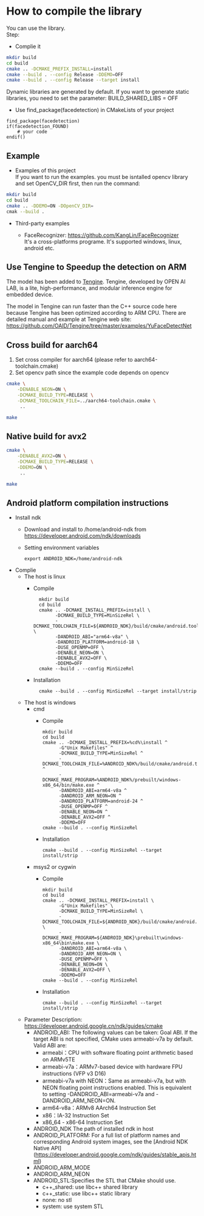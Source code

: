 # How to compile the library

You can use the library.  
Step:

- Complie it

```bash
mkdir build
cd build
cmake .. -DCMAKE_PREFIX_INSTALL=install
cmake --build . --config Release -DDEMO=OFF
cmake --build . --config Release --target install
```

Dynamic libraries are generated by default.
If you want to generate static libraries,
you need to set the parameter: BUILD_SHARED_LIBS = OFF

- Use find_package(facedetection) in CMakeLists of your project

```
find_package(facedetection)
if(facedetection_FOUND)
    # your code
endif()
```

## Example

- Examples of this project  
If you want to run the examples. you must be isntalled opencv library and set OpenCV_DIR first, then run the command:

```bash
mkdir build
cd build
cmake .. -DDEMO=ON -DOpenCV_DIR=
cmak --build . 
```

- Third-party examples

  - FaceRecognizer: https://github.com/KangLin/FaceRecognizer  
    It's a cross-platforms programe. It's supported windows, linux, android etc.

## Use Tengine to Speedup the detection on ARM

The model has been added to [Tengine](https://github.com/OAID/Tengine). Tengine, developed by OPEN AI LAB, is a lite, high-performance, and modular inference engine for embedded device. 

The model in Tengine can run faster than the C++ source code here because Tengine has been optimized according to ARM CPU. There are detailed manual and example at Tengine web site: https://github.com/OAID/Tengine/tree/master/examples/YuFaceDetectNet

## Cross build for aarch64

1. Set cross compiler for aarch64 (please refer to aarch64-toolchain.cmake)
2. Set opencv path since the example code depends on opencv

```bash
cmake \
    -DENABLE_NEON=ON \
    -DCMAKE_BUILD_TYPE=RELEASE \
    -DCMAKE_TOOLCHAIN_FILE=../aarch64-toolchain.cmake \
     ..

make
```

## Native build for avx2

```bash
cmake \
    -DENABLE_AVX2=ON \
    -DCMAKE_BUILD_TYPE=RELEASE \
    -DDEMO=ON \
     ..

make
```

## Android platform compilation instructions

+ Install ndk
  - Download and install to /home/android-ndk from https://developer.android.com/ndk/downloads 
  - Setting environment variables

        export ANDROID_NDK=/home/android-ndk

+ Complie
  - The host is linux
    - Compile

            mkdir build
            cd build
            cmake .. -DCMAKE_INSTALL_PREFIX=install \
                  -DCMAKE_BUILD_TYPE=MinSizeRel \
                  -DCMAKE_TOOLCHAIN_FILE=${ANDROID_NDK}/build/cmake/android.toolchain.cmake \
                  -DANDROID_ABI="arm64-v8a" \
                  -DANDROID_PLATFORM=android-18 \
                  -DUSE_OPENMP=OFF \
                  -DENABLE_NEON=ON \
                  -DENABLE_AVX2=OFF \
                  -DDEMO=OFF
            cmake --build . --config MinSizeRel

    - Installation

            cmake --build . --config MinSizeRel --target install/strip

  - The host is windows
    - cmd
      - Compile

            mkdir build
            cd build
            cmake .. -DCMAKE_INSTALL_PREFIX=%cd%\install ^
                  -G"Unix Makefiles" ^
                  -DCMAKE_BUILD_TYPE=MinSizeRel ^
                  -DCMAKE_TOOLCHAIN_FILE=%ANDROID_NDK%/build/cmake/android.toolchain.cmake ^
                  -DCMAKE_MAKE_PROGRAM=%ANDROID_NDK%/prebuilt/windows-x86_64/bin/make.exe ^
                  -DANDROID_ABI=arm64-v8a ^
                  -DANDROID_ARM_NEON=ON ^
                  -DANDROID_PLATFORM=android-24 ^
                  -DUSE_OPENMP=OFF ^
                  -DENABLE_NEON=ON ^
                  -DENABLE_AVX2=OFF ^
                  -DDEMO=OFF
            cmake --build . --config MinSizeRel

      - Installation

            cmake --build . --config MinSizeRel --target install/strip
    
    - msys2 or cygwin
      - Compile

            mkdir build
            cd build
            cmake .. -DCMAKE_INSTALL_PREFIX=install \
                  -G"Unix Makefiles" \
                  -DCMAKE_BUILD_TYPE=MinSizeRel \
                  -DCMAKE_TOOLCHAIN_FILE=${ANDROID_NDK}/build/cmake/android.toolchain.cmake \
                  -DCMAKE_MAKE_PROGRAM=${ANDROID_NDK}\prebuilt\windows-x86_64\bin\make.exe \
                  -DANDROID_ABI=arm64-v8a \
                  -DANDROID_ARM_NEON=ON \
                  -DUSE_OPENMP=OFF \
                  -DENABLE_NEON=ON \
                  -DENABLE_AVX2=OFF \
                  -DDEMO=OFF
            cmake --build . --config MinSizeRel

      - Installation

            cmake --build . --config MinSizeRel --target install/strip

  - Parameter Description: https://developer.android.google.cn/ndk/guides/cmake
    + ANDROID_ABI: The following values can be taken:
       Goal ABI. If the target ABI is not specified, CMake uses armeabi-v7a by default.
       Valid ABI are:
      - armeabi：CPU with software floating point arithmetic based on ARMv5TE
      - armeabi-v7a：ARMv7-based device with hardware FPU instructions (VFP v3 D16)
      - armeabi-v7a with NEON：Same as armeabi-v7a, but with NEON floating point instructions enabled. This is equivalent to setting -DANDROID_ABI=armeabi-v7a and -DANDROID_ARM_NEON=ON.
      - arm64-v8a：ARMv8 AArch64 Instruction Set
      - x86：IA-32 Instruction Set
      - x86_64 - x86-64 Instruction Set
    + ANDROID_NDK <path> The path of installed ndk in host
    + ANDROID_PLATFORM: For a full list of platform names and corresponding Android system images, see the [Android NDK Native API] (https://developer.android.google.com/ndk/guides/stable_apis.html)
    + ANDROID_ARM_MODE
    + ANDROID_ARM_NEON
    + ANDROID_STL:Specifies the STL that CMake should use. 
      - c++_shared: use libc++ shared library
      - c++_static: use libc++ static library
      - none: no stl
      - system: use system STL 
      